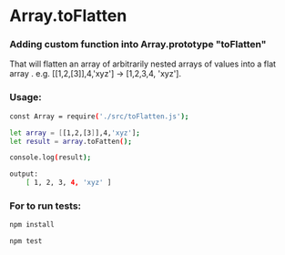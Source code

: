 # Array.toFlatten

### Adding custom function into Array.prototype "toFlatten"

That will flatten an array of arbitrarily nested arrays of values into a flat array . e.g. [[1,2,[3]],4,'xyz'] -> [1,2,3,4, 'xyz'].

### Usage:
```sh
const Array = require('./src/toFlatten.js');

let array = [[1,2,[3]],4,'xyz'];
let result = array.toFatten();

console.log(result);

output:
    [ 1, 2, 3, 4, 'xyz' ]
```

### For to run tests:
```sh
npm install

npm test
```